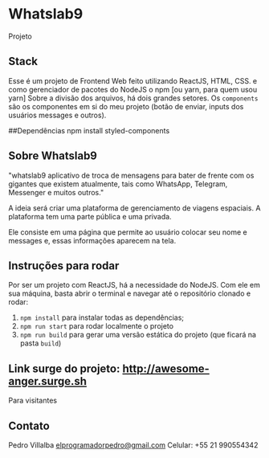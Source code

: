 # Whatslab9
Projeto 

## Stack
Esse é um projeto de Frontend Web feito utilizando ReactJS, HTML, CSS.
e como gerenciador de pacotes do NodeJS o npm [ou yarn, para quem usou yarn]
Sobre a divisão dos arquivos, há dois grandes setores. Os `components` são 
os componentes em si do meu projeto (botão de enviar, 
inputs dos usuários messages e outros). 

##Dependências
npm install styled-components

 
## Sobre Whatslab9
"whatslab9 aplicativo de troca de mensagens para bater de frente com os gigantes que existem atualmente, tais como WhatsApp, Telegram, Messenger e muitos outros."

A ideia será criar uma plataforma de gerenciamento de viagens espaciais. A plataforma tem
uma parte pública e uma privada.

Ele consiste em uma página que permite ao usuário colocar seu nome e messages
e, essas informações aparecem na tela.  

## Instruções para rodar
Por ser um projeto com ReactJS, há a necessidade do NodeJS. Com ele em 
sua máquina, basta abrir o terminal e navegar até o repositório clonado e 
rodar:

1. `npm install` para instalar todas as dependências;
1. `npm run start` para rodar localmente o projeto
1. `npm run build` para gerar uma versão estática do projeto 
(que ficará na pasta `build`)

## Link surge do projeto: http://awesome-anger.surge.sh
Para visitantes

## Contato
Pedro Villalba
elprogramadorpedro@gmail.com
Celular: +55 21 990554342
